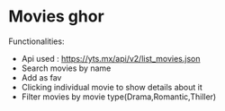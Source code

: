 # Movies ghor

Functionalities: 

* Api used : https://yts.mx/api/v2/list_movies.json
* Search movies by name
* Add as fav
* Clicking individual movie to show details about it
* Filter movies by movie type(Drama,Romantic,Thiller)
